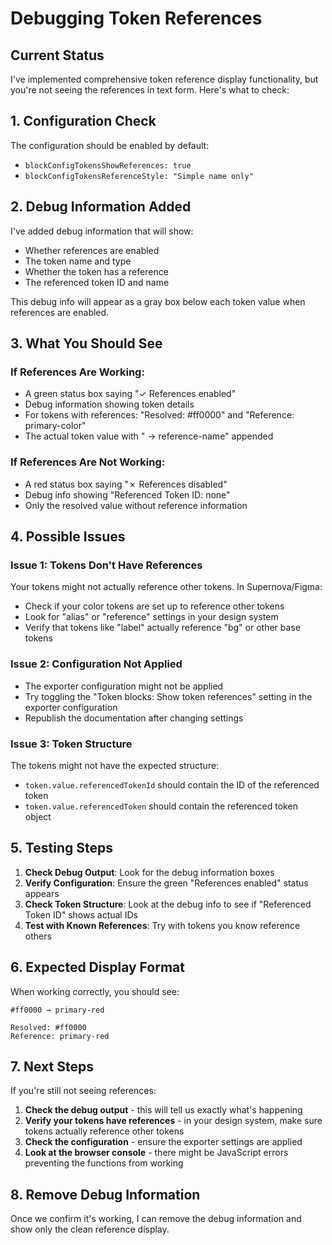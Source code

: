 # Debugging Token References

## Current Status

I've implemented comprehensive token reference display functionality, but you're not seeing the references in text form. Here's what to check:

## 1. Configuration Check

The configuration should be enabled by default:
- `blockConfigTokensShowReferences: true`
- `blockConfigTokensReferenceStyle: "Simple name only"`

## 2. Debug Information Added

I've added debug information that will show:
- Whether references are enabled
- The token name and type
- Whether the token has a reference
- The referenced token ID and name

This debug info will appear as a gray box below each token value when references are enabled.

## 3. What You Should See

### If References Are Working:
- A green status box saying "✓ References enabled"
- Debug information showing token details
- For tokens with references: "Resolved: #ff0000" and "Reference: primary-color"
- The actual token value with " → reference-name" appended

### If References Are Not Working:
- A red status box saying "✗ References disabled"
- Debug info showing "Referenced Token ID: none"
- Only the resolved value without reference information

## 4. Possible Issues

### Issue 1: Tokens Don't Have References
Your tokens might not actually reference other tokens. In Supernova/Figma:
- Check if your color tokens are set up to reference other tokens
- Look for "alias" or "reference" settings in your design system
- Verify that tokens like "label" actually reference "bg" or other base tokens

### Issue 2: Configuration Not Applied
- The exporter configuration might not be applied
- Try toggling the "Token blocks: Show token references" setting in the exporter configuration
- Republish the documentation after changing settings

### Issue 3: Token Structure
The tokens might not have the expected structure:
- `token.value.referencedTokenId` should contain the ID of the referenced token
- `token.value.referencedToken` should contain the referenced token object

## 5. Testing Steps

1. **Check Debug Output**: Look for the debug information boxes
2. **Verify Configuration**: Ensure the green "References enabled" status appears
3. **Check Token Structure**: Look at the debug info to see if "Referenced Token ID" shows actual IDs
4. **Test with Known References**: Try with tokens you know reference others

## 6. Expected Display Format

When working correctly, you should see:

```
#ff0000 → primary-red

Resolved: #ff0000
Reference: primary-red
```

## 7. Next Steps

If you're still not seeing references:

1. **Check the debug output** - this will tell us exactly what's happening
2. **Verify your tokens have references** - in your design system, make sure tokens actually reference other tokens
3. **Check the configuration** - ensure the exporter settings are applied
4. **Look at the browser console** - there might be JavaScript errors preventing the functions from working

## 8. Remove Debug Information

Once we confirm it's working, I can remove the debug information and show only the clean reference display.